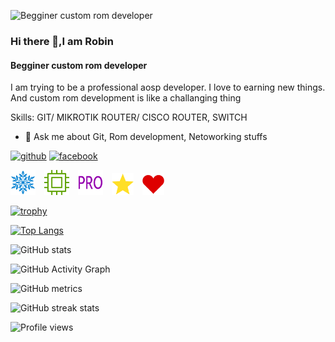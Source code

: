 ![Begginer custom rom developer](https://photos.google.com/photo/AF1QipNfR8ujK43JKDf-R_QPnlj_gX7Y1G8jrWdHkuj1)
### Hi there 👋,I am Robin
#### Begginer custom rom developer

I am trying to be a professional aosp developer. I love to earning new things. And custom rom development is like a challanging thing

Skills: GIT/ MIKROTIK ROUTER/ CISCO ROUTER, SWITCH

- 💬 Ask me about Git, Rom development, Netoworking stuffs 


[<img src='https://cdn.jsdelivr.net/npm/simple-icons@3.0.1/icons/github.svg' alt='github' height='40'>](https://github.com/mrun1corn)  [<img src='https://cdn.jsdelivr.net/npm/simple-icons@3.0.1/icons/facebook.svg' alt='facebook' height='40'>](https://www.facebook.com/itz.robin.boo)  

<a href='https://archiveprogram.github.com/'><img src='https://raw.githubusercontent.com/acervenky/animated-github-badges/master/assets/acbadge.gif' width='40' height='40'></a> <a href='https://docs.github.com/en/developers'><img src='https://raw.githubusercontent.com/acervenky/animated-github-badges/master/assets/devbadge.gif' width='40' height='40'></a> <a href='https://github.com/pricing'><img src='https://raw.githubusercontent.com/acervenky/animated-github-badges/master/assets/pro.gif' width='40' height='40'></a> <a href='https://stars.github.com/'><img src='https://raw.githubusercontent.com/acervenky/animated-github-badges/master/assets/starbadge.gif' width='35' height='35'></a> <a href='https://docs.github.com/en/github/supporting-the-open-source-community-with-github-sponsors'><img src='https://raw.githubusercontent.com/acervenky/animated-github-badges/master/assets/sponsorbadge.gif' width='35' height='35'></a> 

[![trophy](https://github-profile-trophy.vercel.app/?username=mrun1corn)](https://github.com/ryo-ma/github-profile-trophy)

[![Top Langs](https://github-readme-stats.vercel.app/api/top-langs/?username=mrun1corn)](https://github.com/anuraghazra/github-readme-stats)

![GitHub stats](https://github-readme-stats.vercel.app/api?username=mrun1corn&show_icons=true)  

![GitHub Activity Graph](https://activity-graph.herokuapp.com/graph?username=mrun1corn)  

![GitHub metrics](https://metrics.lecoq.io/mrun1corn)  

![GitHub streak stats](https://github-readme-streak-stats.herokuapp.com/?user=mrun1corn)  

![Profile views](https://gpvc.arturio.dev/mrun1corn)  
